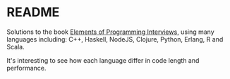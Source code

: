 README
==================

Solutions to the book [Elements of Programming Interviews](http://www.amazon.com/Elements-Programming-Interviews-Questions-Solutions/dp/1479274836/ref=sr_1_1?ie=UTF8&qid=1376032496&sr=8-1&keywords=elements+of+programming+interviews), using many
languages including: C++, Haskell, NodeJS, Clojure, Python, Erlang, R
and Scala.

It's interesting to see how each language differ in code length and performance.

